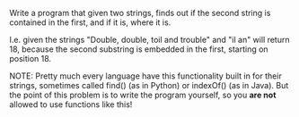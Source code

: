 Write a program that given two strings, finds out if the second string is contained in the first, and if it is, where it is.

I.e. given the strings "Double, double, toil and trouble" and "il an" will return 18, because the second substring is embedded in the first, starting on position 18.

NOTE: Pretty much every language have this functionality built in for their strings, sometimes called find() (as in Python) or indexOf() (as in Java). But the point of this problem is to write the program yourself, so you **are not** allowed to use functions like this!